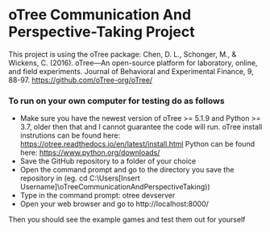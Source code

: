 # oTree Communication And Perspective-Taking Project
This project is using the oTree package: 
Chen, D. L., Schonger, M., & Wickens, C. (2016). oTree—An open-source platform for laboratory, online, and field experiments. Journal of Behavioral and Experimental Finance, 9, 88-97. 
https://github.com/oTree-org/oTree/

### To run on your own computer for testing do as follows
  - Make sure you have the newest version of oTree >= 5.1.9 and Python >= 3.7, older then that and I cannot guarantee the code will run. 
    oTree install instrutions can be found here: https://otree.readthedocs.io/en/latest/install.html 
    Python can be found here: https://www.python.org/downloads/
  - Save the GitHub repository to a folder of your choice
  - Open the command prompt and go to the directory you save the repository in (eg. cd C:\Users\[Insert Username]\oTreeCommunicationAndPerspectiveTaking)) 
  - Type in the command prompt: otree devserver 
  - Open your web browser and go to http://localhost:8000/

Then you should see the example games and test them out for yourself
